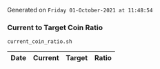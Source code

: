Generated on `Friday 01-October-2021 at 11:48:54`

### Current to Target Coin Ratio
`current_coin_ratio.sh`

Date|Current|Target|Ratio
---|---|---|---
